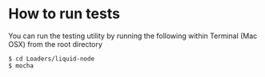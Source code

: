 # How to run tests

You can run the testing utility by running the following within Terminal (Mac OSX) from the root directory

    $ cd Loaders/liquid-node
    $ mocha